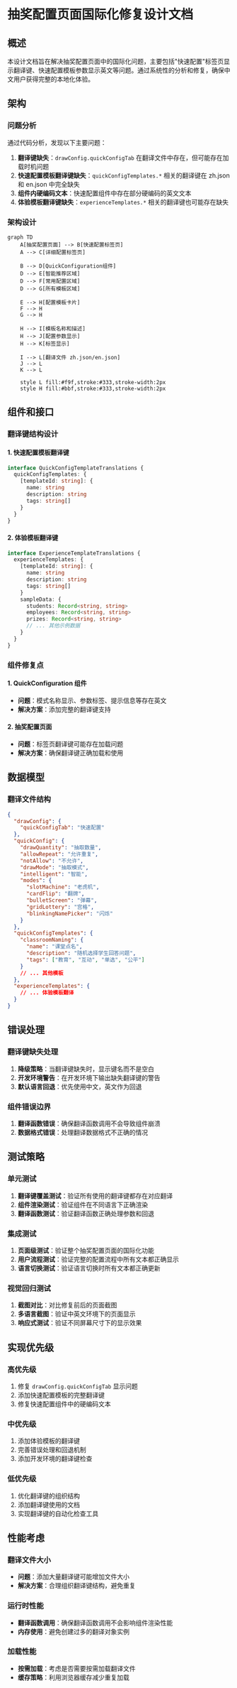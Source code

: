 # 抽奖配置页面国际化修复设计文档

## 概述

本设计文档旨在解决抽奖配置页面中的国际化问题，主要包括"快速配置"标签页显示翻译键、快速配置模板参数显示英文等问题。通过系统性的分析和修复，确保中文用户获得完整的本地化体验。

## 架构

### 问题分析

通过代码分析，发现以下主要问题：

1. **翻译键缺失**：`drawConfig.quickConfigTab` 在翻译文件中存在，但可能存在加载时机问题
2. **快速配置模板翻译键缺失**：`quickConfigTemplates.*` 相关的翻译键在 zh.json 和 en.json 中完全缺失
3. **组件内硬编码文本**：快速配置组件中存在部分硬编码的英文文本
4. **体验模板翻译键缺失**：`experienceTemplates.*` 相关的翻译键也可能存在缺失

### 架构设计

```mermaid
graph TD
    A[抽奖配置页面] --> B[快速配置标签页]
    A --> C[详细配置标签页]
    
    B --> D[QuickConfiguration组件]
    D --> E[智能推荐区域]
    D --> F[常用配置区域]
    D --> G[所有模板区域]
    
    E --> H[配置模板卡片]
    F --> H
    G --> H
    
    H --> I[模板名称和描述]
    H --> J[配置参数显示]
    H --> K[标签显示]
    
    I --> L[翻译文件 zh.json/en.json]
    J --> L
    K --> L
    
    style L fill:#f9f,stroke:#333,stroke-width:2px
    style H fill:#bbf,stroke:#333,stroke-width:2px
```

## 组件和接口

### 翻译键结构设计

#### 1. 快速配置模板翻译键

```typescript
interface QuickConfigTemplateTranslations {
  quickConfigTemplates: {
    [templateId: string]: {
      name: string
      description: string
      tags: string[]
    }
  }
}
```

#### 2. 体验模板翻译键

```typescript
interface ExperienceTemplateTranslations {
  experienceTemplates: {
    [templateId: string]: {
      name: string
      description: string
      tags: string[]
    }
    sampleData: {
      students: Record<string, string>
      employees: Record<string, string>
      prizes: Record<string, string>
      // ... 其他示例数据
    }
  }
}
```

### 组件修复点

#### 1. QuickConfiguration 组件

- **问题**：模式名称显示、参数标签、提示信息等存在英文
- **解决方案**：添加完整的翻译键支持

#### 2. 抽奖配置页面

- **问题**：标签页翻译键可能存在加载问题
- **解决方案**：确保翻译键正确加载和使用

## 数据模型

### 翻译文件结构

```json
{
  "drawConfig": {
    "quickConfigTab": "快速配置"
  },
  "quickConfig": {
    "drawQuantity": "抽取数量",
    "allowRepeat": "允许重复",
    "notAllow": "不允许",
    "drawMode": "抽取模式",
    "intelligent": "智能",
    "modes": {
      "slotMachine": "老虎机",
      "cardFlip": "翻牌",
      "bulletScreen": "弹幕",
      "gridLottery": "宫格",
      "blinkingNamePicker": "闪烁"
    }
  },
  "quickConfigTemplates": {
    "classroomNaming": {
      "name": "课堂点名",
      "description": "随机选择学生回答问题",
      "tags": ["教育", "互动", "单选", "公平"]
    }
    // ... 其他模板
  },
  "experienceTemplates": {
    // ... 体验模板翻译
  }
}
```

## 错误处理

### 翻译键缺失处理

1. **降级策略**：当翻译键缺失时，显示键名而不是空白
2. **开发环境警告**：在开发环境下输出缺失翻译键的警告
3. **默认语言回退**：优先使用中文，英文作为回退

### 组件错误边界

1. **翻译函数错误**：确保翻译函数调用不会导致组件崩溃
2. **数据格式错误**：处理翻译数据格式不正确的情况

## 测试策略

### 单元测试

1. **翻译键覆盖测试**：验证所有使用的翻译键都存在对应翻译
2. **组件渲染测试**：验证组件在不同语言下正确渲染
3. **翻译函数测试**：验证翻译函数正确处理参数和回退

### 集成测试

1. **页面级测试**：验证整个抽奖配置页面的国际化功能
2. **用户流程测试**：验证完整的配置流程中所有文本都正确显示
3. **语言切换测试**：验证语言切换时所有文本都正确更新

### 视觉回归测试

1. **截图对比**：对比修复前后的页面截图
2. **多语言截图**：验证中英文环境下的页面显示
3. **响应式测试**：验证不同屏幕尺寸下的显示效果

## 实现优先级

### 高优先级
1. 修复 `drawConfig.quickConfigTab` 显示问题
2. 添加快速配置模板的完整翻译键
3. 修复快速配置组件中的硬编码文本

### 中优先级
1. 添加体验模板的翻译键
2. 完善错误处理和回退机制
3. 添加开发环境的翻译键检查

### 低优先级
1. 优化翻译键的组织结构
2. 添加翻译键使用的文档
3. 实现翻译键的自动化检查工具

## 性能考虑

### 翻译文件大小

- **问题**：添加大量翻译键可能增加文件大小
- **解决方案**：合理组织翻译键结构，避免重复

### 运行时性能

- **翻译函数调用**：确保翻译函数调用不会影响组件渲染性能
- **内存使用**：避免创建过多的翻译对象实例

### 加载性能

- **按需加载**：考虑是否需要按需加载翻译文件
- **缓存策略**：利用浏览器缓存减少重复加载